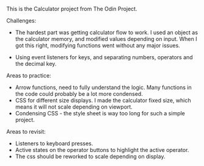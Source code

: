 This is the Calculator project from The Odin Project. 

Challenges:
- The hardest part was getting calculator flow to work. I used an object as the calculator memory, 
and modified values depending on input. When I got this right, modifying
functions went without any major issues. 

- Using event listeners for keys, and separating numbers, operators
and the decimal key.

Areas to practice:
- Arrow functions, need to fully understand the logic. Many functions in the 
code could probably be a lot more condensed.
- CSS for different size displays. I made the calculator fixed size, which means
it will not scale depending on viewport. 
- Condensing CSS - the style sheet is way too long for such a simple project.

Areas to revisit:
- Listeners to keyboard presses. 
- Active states on the operator buttons to highlight
the active operator. 
- The css should be reworked to scale depending on display.
